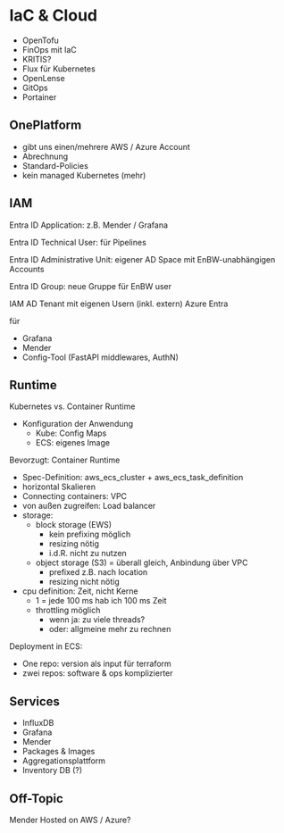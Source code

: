 # IaC & Cloud

- OpenTofu
- FinOps mit IaC
- KRITIS?
- Flux für Kubernetes
- OpenLense
- GitOps
- Portainer


## OnePlatform

- gibt uns einen/mehrere AWS / Azure Account
- Abrechnung
- Standard-Policies
- kein managed Kubernetes (mehr)

## IAM

Entra ID Application: z.B. Mender / Grafana

Entra ID Technical User: für Pipelines

Entra ID Administrative Unit: eigener AD Space mit EnBW-unabhängigen Accounts

Entra ID Group: neue Gruppe für EnBW user

IAM AD Tenant mit eigenen Usern (inkl. extern)
Azure Entra

für
- Grafana
- Mender
- Config-Tool (FastAPI middlewares, AuthN)

## Runtime


Kubernetes vs. Container Runtime
- Konfiguration der Anwendung
    - Kube: Config Maps
    - ECS: eigenes Image

Bevorzugt: Container Runtime
- Spec-Definition: aws_ecs_cluster + aws_ecs_task_definition
- horizontal Skalieren
- Connecting containers: VPC
- von außen zugreifen: Load balancer
- storage: 
    - block storage (EWS)
        - kein prefixing möglich
        - resizing nötig
        - i.d.R. nicht zu nutzen
    - object storage (S3) = überall gleich, Anbindung über VPC
        - prefixed z.B. nach location
        - resizing nicht nötig
- cpu definition: Zeit, nicht Kerne
    - 1 = jede 100 ms hab ich 100 ms Zeit
    - throttling möglich
        - wenn ja: zu viele threads?
        - oder: allgmeine mehr zu rechnen

Deployment in ECS:
- One repo: version als input für terraform
- zwei repos: software & ops komplizierter

## Services

- InfluxDB
- Grafana
- Mender
- Packages & Images
- Aggregationsplattform
- Inventory DB (?)

## Off-Topic

Mender Hosted on AWS / Azure?

